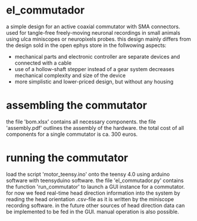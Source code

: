 ﻿# el_commutador

a simple design for an active coaxial commutator with SMA connectors. used for tangle-free freely-moving neuronal recordings in small animals using ulca miniscopes or neuropixels probes. this design mainly differs from the design sold in the open ephys store in the follwowing aspects:
* mechanical parts and electronic controller are separate devices and connected with a cable
* use of a hollow-shaft stepper instead of a gear system decreases mechanical complexity and size of the device
* more simplistic and lower-priced design, but without any housing

# assembling the commutator

the file 'bom.xlsx' contains all necessary components. the file 'assembly.pdf' outlines the assembly of the hardware. the total cost of all components for a single commutator is ca. 300 euros.

# running the commutator

load the script 'motor_teensy.ino' onto the teensy 4.0 using arduino software with teensyduino software. the file 'el_commutador.py' contains the function 'run_commutator' to launch a GUI instance for a commutator. for now we feed real-time head direction information into the system by reading the head orientation .csv-file as it is written by the miniscope recording software. in the future other sources of head direction data can be implemented to be fed in the GUI. manual operation is also possible.
